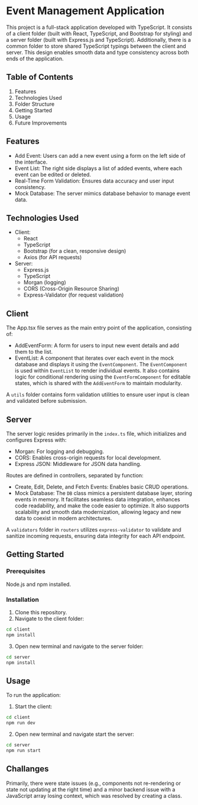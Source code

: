 # Event Management Application
This project is a full-stack application developed with TypeScript. It consists of a client folder (built with React, TypeScript, and Bootstrap for styling) and a server folder (built with Express.js and TypeScript). Additionally, there is a common folder to store shared TypeScript typings between the client and server. This design enables smooth data and type consistency across both ends of the application.

## Table of Contents
1. Features
2. Technologies Used
3. Folder Structure
4. Getting Started
5. Usage
6. Future Improvements
## Features
- Add Event: Users can add a new event using a form on the left side of the interface.
- Event List: The right side displays a list of added events, where each event can be edited or deleted.
- Real-Time Form Validation: Ensures data accuracy and user input consistency.
- Mock Database: The server mimics database behavior to manage event data.
## Technologies Used
- Client:
    - React
    - TypeScript
    - Bootstrap (for a clean, responsive design)
    - Axios (for API requests)
- Server:
    - Express.js
    - TypeScript
    - Morgan (logging)
    - CORS (Cross-Origin Resource Sharing)
    - Express-Validator (for request validation)
## Client
The App.tsx file serves as the main entry point of the application, consisting of:

- AddEventForm: A form for users to input new event details and add them to the list.
- EventList: A component that iterates over each event in the mock database and displays it using the `EventComponent`.
The `EventComponent` is used within `EventList` to render individual events. It also contains logic for conditional rendering using the `EventFormComponent` for editable states, which is shared with the `AddEventForm` to maintain modularity.

A `utils` folder contains form validation utilities to ensure user input is clean and validated before submission.

## Server
The server logic resides primarily in the `index.ts` file, which initializes and configures Express with:

- Morgan: For logging and debugging.
- CORS: Enables cross-origin requests for local development.
- Express JSON: Middleware for JSON data handling.

Routes are defined in controllers, separated by function:
- Create, Edit, Delete, and Fetch Events: Enables basic CRUD operations.
- Mock Database: The `DB` class mimics a persistent database layer, storing events in memory. It facilitates seamless data integration, enhances code readability, and make the code easier to optimize. It also supports scalability and smooth data modernization, allowing legacy and new data to coexist in modern architectures.

A `validators` folder in `routers` utilizes `express-validator` to validate and sanitize incoming requests, ensuring data integrity for each API endpoint.

## Getting Started

### Prerequisites
Node.js and npm installed.

### Installation
1. Clone this repository.
2. Navigate to the client folder:
```bash
cd client
npm install
```
3. Open new terminal and navigate to the server folder:
```bash
cd server
npm install
```
## Usage
To run the application:

1. Start the client:

```bash
cd client
npm run dev
```

2. Open new terminal and navigate start the server:

```bash
cd server
npm run start
```

## Challanges
Primarily, there were state issues (e.g., components not re-rendering or state not updating at the right time) and a minor backend issue with a JavaScript array losing context, which was resolved by creating a class.